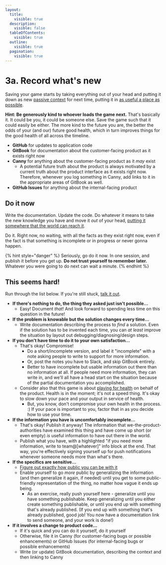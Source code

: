 ```yaml
---
layout:
  title:
    visible: true
  description:
    visible: false
  tableOfContents:
    visible: true
  outline:
    visible: true
  pagination:
    visible: true
---
```


# 3a. Record what's new

Saving your game starts by taking everything out of your head and putting it down as new [passive context](../1-load.md#passive-context) for next time, putting it in [as useful a place as possible](../../publishing.md).

**Hint: Be generously kind to whoever loads the game next.** That's basically it. It could be you, it could be someone else. Save the game such that it could easily be either. The more kind to the future you are, the better the odds of your (and our) future good health, which in turn improves things for the good health of all across the timeline.

* **GitHub** for updates to application code
* **GitBook** for documentation about the customer-facing product as it exists right now
* **Canny** for anything about the customer-facing product as it _may_ exist
  * A potential future truth about the product is always motivated by a current truth about the product interface as it exists right now. Therefore, whenever you log something in Canny, add links to it in the appropriate areas of GitBook as well.
* **GitHub Issues** for anything about the internal-facing product

## Do it now

Write the documentation. Update the code. Do whatever it means to take the new knowledge you have and move it _out_ of your head, [putting it somewhere that the world can reach it](../../publishing.md).

Do it. Right now, no waiting, with all the facts as they exist right now, even if the fact is that something is incomplete or in progress or never gonna happen.

{% hint style="danger" %}
Seriously, go do it now. In one session, and publish it before you get up. **Do not trust yourself to remember later.** Whatever you were going to do next can wait a minute.
{% endhint %}

## This seems hard!

Run through the list below. If you're still stuck, [talk it out](https://lightward.ai/).

* **If there's nothing to do, the thing they asked just isn't possible...**
  * Easy! Document _that_! And look forward to spending less time on this question in the future!
* **If the problem is knowable but the solution changes every time...**
  * Write documentation describing the process to _find_ a solution. Even if the solution has to be invented each time, you can _at least_ improve the situation by layout out debugging/diagnosing/design steps.&#x20;
* **If you don't have time to do it to your own satisfaction...**
  * That's okay! Compromise!
    * Do a short/incomplete version, and label it "incomplete" with a note asking people to write to support for more information.
    * Or, post the notes you have to Slack, and skip GitBook entirely.
    * Better to have incomplete but usable information out there than no information at all. If people need more information, they can write in, and we'll all have a head start on the situation because of the partial documentation you accomplished.
  * Consider also that this game is about [playing for health](../../priorities.md) on behalf of the product. Health is in the moment; it's not a speed thing. It's okay to slow down your pace and your output in service of health.
    * But, you know, don't compromise your own health in the process. :) If your pace is important to you, factor that in as you decide how to use your time.
* **If the information you have is uncomfortably incomplete...**
  * That's okay! Publish it anyway! The information that we-the-product-authorities have examined this thing and have come up short (or even empty) _is_ useful information to have out there in the world.
  * Publish what you have, with a highlighted "if you need more information, write to team@\[whatever]" info block at the end. That way, you're effectively signing yourself up for push notifications whenever someone needs more than what's there.
* **If the specifics are sensitive...**
  * [Figure out exactly how public you can be with it](../../publishing.md)
  * Enable yourself to go _more_ public by generalizing the information (and then generalize it again, if needed) until you get to some public-friendly representation of the thing, no matter how vague it ends up being.
    * As an exercise, really push yourself here - generalize until you have something publishable. Keep generalizing until you either create something publishable, or until you end up with something that's already published. (If you end up with something that's already published, good job! You now have a documentation link to send someone, and your work is done!)
* **If it involves a change to product code...**
  * If it's quick and you can do it yourself, do it yourself
  * Otherwise, file it in Canny (for customer-facing bugs or possible enhancements) or GitHub Issues (for internal-facing bugs or possible enhancements)
  * Write (or update) GitBook documentation, describing the context and then linking to Canny
